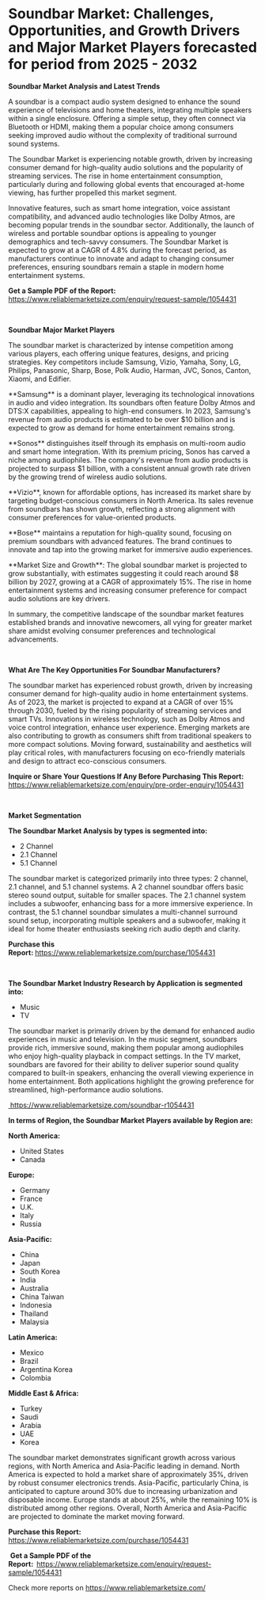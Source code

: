 <p><h1>Soundbar Market: Challenges, Opportunities, and Growth Drivers and Major Market Players forecasted for period from 2025 - 2032</h1></p><p><strong>Soundbar Market Analysis and Latest Trends</strong></p>
<p><p>A soundbar is a compact audio system designed to enhance the sound experience of televisions and home theaters, integrating multiple speakers within a single enclosure. Offering a simple setup, they often connect via Bluetooth or HDMI, making them a popular choice among consumers seeking improved audio without the complexity of traditional surround sound systems. </p><p>The Soundbar Market is experiencing notable growth, driven by increasing consumer demand for high-quality audio solutions and the popularity of streaming services. The rise in home entertainment consumption, particularly during and following global events that encouraged at-home viewing, has further propelled this market segment. </p><p>Innovative features, such as smart home integration, voice assistant compatibility, and advanced audio technologies like Dolby Atmos, are becoming popular trends in the soundbar sector. Additionally, the launch of wireless and portable soundbar options is appealing to younger demographics and tech-savvy consumers. The Soundbar Market is expected to grow at a CAGR of 4.8% during the forecast period, as manufacturers continue to innovate and adapt to changing consumer preferences, ensuring soundbars remain a staple in modern home entertainment systems.</p></p>
<p><strong>Get a Sample PDF of the Report:&nbsp;</strong> <a href="https://www.reliablemarketsize.com/enquiry/request-sample/1054431?utm_campaign=2444&utm_medium=2&utm_source=Github&utm_content=ia&utm_term=05042025&utm_id=soundbar">https://www.reliablemarketsize.com/enquiry/request-sample/1054431</a></p>
<p>&nbsp;</p>
<p><strong>Soundbar Major Market Players</strong></p>
<p><p>The soundbar market is characterized by intense competition among various players, each offering unique features, designs, and pricing strategies. Key competitors include Samsung, Vizio, Yamaha, Sony, LG, Philips, Panasonic, Sharp, Bose, Polk Audio, Harman, JVC, Sonos, Canton, Xiaomi, and Edifier.</p><p>**Samsung** is a dominant player, leveraging its technological innovations in audio and video integration. Its soundbars often feature Dolby Atmos and DTS:X capabilities, appealing to high-end consumers. In 2023, Samsung's revenue from audio products is estimated to be over $10 billion and is expected to grow as demand for home entertainment remains strong.</p><p>**Sonos** distinguishes itself through its emphasis on multi-room audio and smart home integration. With its premium pricing, Sonos has carved a niche among audiophiles. The company's revenue from audio products is projected to surpass $1 billion, with a consistent annual growth rate driven by the growing trend of wireless audio solutions.</p><p>**Vizio**, known for affordable options, has increased its market share by targeting budget-conscious consumers in North America. Its sales revenue from soundbars has shown growth, reflecting a strong alignment with consumer preferences for value-oriented products.</p><p>**Bose** maintains a reputation for high-quality sound, focusing on premium soundbars with advanced features. The brand continues to innovate and tap into the growing market for immersive audio experiences.</p><p>**Market Size and Growth**: The global soundbar market is projected to grow substantially, with estimates suggesting it could reach around $8 billion by 2027, growing at a CAGR of approximately 15%. The rise in home entertainment systems and increasing consumer preference for compact audio solutions are key drivers.</p><p>In summary, the competitive landscape of the soundbar market features established brands and innovative newcomers, all vying for greater market share amidst evolving consumer preferences and technological advancements.</p></p>
<p>&nbsp;</p>
<p><strong>What Are The Key Opportunities For Soundbar Manufacturers?</strong></p>
<p><p>The soundbar market has experienced robust growth, driven by increasing consumer demand for high-quality audio in home entertainment systems. As of 2023, the market is projected to expand at a CAGR of over 15% through 2030, fueled by the rising popularity of streaming services and smart TVs. Innovations in wireless technology, such as Dolby Atmos and voice control integration, enhance user experience. Emerging markets are also contributing to growth as consumers shift from traditional speakers to more compact solutions. Moving forward, sustainability and aesthetics will play critical roles, with manufacturers focusing on eco-friendly materials and design to attract eco-conscious consumers.</p></p>
<p><strong>Inquire or Share Your Questions If Any Before Purchasing This Report:</strong> <a href="https://www.reliablemarketsize.com/enquiry/pre-order-enquiry/1054431?utm_campaign=2444&utm_medium=2&utm_source=Github&utm_content=ia&utm_term=05042025&utm_id=soundbar">https://www.reliablemarketsize.com/enquiry/pre-order-enquiry/1054431</a></p>
<p>&nbsp;</p>
<p><strong>Market Segmentation</strong></p>
<p><strong>The Soundbar Market Analysis by types is segmented into:</strong></p>
<p><ul><li>2 Channel</li><li>2.1 Channel</li><li>5.1 Channel</li></ul></p>
<p><p>The soundbar market is categorized primarily into three types: 2 channel, 2.1 channel, and 5.1 channel systems. A 2 channel soundbar offers basic stereo sound output, suitable for smaller spaces. The 2.1 channel system includes a subwoofer, enhancing bass for a more immersive experience. In contrast, the 5.1 channel soundbar simulates a multi-channel surround sound setup, incorporating multiple speakers and a subwoofer, making it ideal for home theater enthusiasts seeking rich audio depth and clarity.</p></p>
<p><strong>Purchase this Report:&nbsp;</strong><a href="https://www.reliablemarketsize.com/purchase/1054431?utm_campaign=2444&utm_medium=2&utm_source=Github&utm_content=ia&utm_term=05042025&utm_id=soundbar">https://www.reliablemarketsize.com/purchase/1054431</a></p>
<p>&nbsp;</p>
<p><strong>The Soundbar Market Industry Research by Application is segmented into:</strong></p>
<p><ul><li>Music</li><li>TV</li></ul></p>
<p><p>The soundbar market is primarily driven by the demand for enhanced audio experiences in music and television. In the music segment, soundbars provide rich, immersive sound, making them popular among audiophiles who enjoy high-quality playback in compact settings. In the TV market, soundbars are favored for their ability to deliver superior sound quality compared to built-in speakers, enhancing the overall viewing experience in home entertainment. Both applications highlight the growing preference for streamlined, high-performance audio solutions.</p></p>
<p><a href="https://www.reliablemarketsize.com/soundbar-r1054431?utm_campaign=2444&utm_medium=2&utm_source=Github&utm_content=ia&utm_term=05042025&utm_id=soundbar">&nbsp;https://www.reliablemarketsize.com/soundbar-r1054431</a></p>
<p><strong>In terms of Region, the Soundbar Market Players available by Region are:</strong></p>
<p>
    <p> <strong> North America: </strong>
        <ul>
            <li>United States</li>
            <li>Canada</li>
        </ul>
        </p> 
    <p> <strong> Europe: </strong>
        <ul>
            <li>Germany</li>
            <li>France</li>
            <li>U.K.</li>
            <li>Italy</li>
            <li>Russia</li>
        </ul>
        </p> 
    <p> <strong> Asia-Pacific: </strong>
        <ul>
            <li>China</li>
            <li>Japan</li>
            <li>South Korea</li>
            <li>India</li>
            <li>Australia</li>
            <li>China Taiwan</li>
            <li>Indonesia</li>
            <li>Thailand</li>
            <li>Malaysia</li>
        </ul>
        </p> 
    <p> <strong> Latin America: </strong>
        <ul>
            <li>Mexico</li>
            <li>Brazil</li>
            <li>Argentina Korea</li>
            <li>Colombia</li>
        </ul>
        </p> 
    <p> <strong> Middle East & Africa: </strong>
        <ul>
            <li>Turkey</li>
            <li>Saudi</li>
            <li>Arabia</li>
            <li>UAE</li>
            <li>Korea</li>
        </ul>
    </p>
    </p>
<p><p>The soundbar market demonstrates significant growth across various regions, with North America and Asia-Pacific leading in demand. North America is expected to hold a market share of approximately 35%, driven by robust consumer electronics trends. Asia-Pacific, particularly China, is anticipated to capture around 30% due to increasing urbanization and disposable income. Europe stands at about 25%, while the remaining 10% is distributed among other regions. Overall, North America and Asia-Pacific are projected to dominate the market moving forward.</p></p>
<p><strong>Purchase this Report: </strong><a href="https://www.reliablemarketsize.com/purchase/1054431?utm_campaign=2444&utm_medium=2&utm_source=Github&utm_content=ia&utm_term=05042025&utm_id=soundbar">https://www.reliablemarketsize.com/purchase/1054431</a></p>
<p>&nbsp;<strong>Get a Sample PDF of the Report:&nbsp;&nbsp;</strong><a href="https://www.reliablemarketsize.com/enquiry/request-sample/1054431?utm_campaign=2444&utm_medium=2&utm_source=Github&utm_content=ia&utm_term=05042025&utm_id=soundbar">https://www.reliablemarketsize.com/enquiry/request-sample/1054431</a></p>
<p><strong></strong></p>
<p>Check more reports on <a href="https://www.reliablemarketsize.com/?utm_campaign=2444&utm_medium=2&utm_source=Github&utm_content=ia&utm_term=05042025&utm_id=soundbar">https://www.reliablemarketsize.com/</a></p>